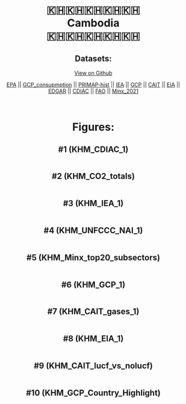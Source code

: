 
<center>
<h1 align="center">
🇰🇭🇰🇭🇰🇭🇰🇭🇰🇭
<br>
Cambodia
<br>
🇰🇭🇰🇭🇰🇭🇰🇭🇰🇭
</h1>
<h2>Datasets:</h2>
<p><a href="https://github.com/dquintani/GreenhouseData/tree/master/country_data/KHM_Cambodia/data">View on Github</a>
<br></p><p><a href="data/KHM_EPA.csv">EPA</a> || <a href="data/KHM_GCP_consupmption.csv">GCP_consupmption</a> || <a href="data/KHM_PRIMAP-hist.csv">PRIMAP-hist</a> || <a href="data/KHM_IEA.csv">IEA</a> || <a href="data/KHM_GCP.csv">GCP</a> || <a href="data/KHM_CAIT.csv">CAIT</a> || <a href="data/KHM_EIA.csv">EIA</a> || <a href="data/KHM_EDGAR.csv">EDGAR</a> || <a href="data/KHM_CDIAC.csv">CDIAC</a> || <a href="data/KHM_FAO.csv">FAO</a> || <a href="data/KHM_Minx_2021.csv">Minx_2021</a></p><p><br></p>
<h1>Figures:</h1><h2>#1 (KHM_CDIAC_1)</h2>
<p><img alt="" src="figures/KHM_CDIAC_1.png" /></p><h2>#2 (KHM_CO2_totals)</h2>
<p><img alt="" src="figures/KHM_CO2_totals.png" /></p><h2>#3 (KHM_IEA_1)</h2>
<p><img alt="" src="figures/KHM_IEA_1.png" /></p><h2>#4 (KHM_UNFCCC_NAI_1)</h2>
<p><img alt="" src="figures/KHM_UNFCCC_NAI_1.png" /></p><h2>#5 (KHM_Minx_top20_subsectors)</h2>
<p><img alt="" src="figures/KHM_Minx_top20_subsectors.png" /></p><h2>#6 (KHM_GCP_1)</h2>
<p><img alt="" src="figures/KHM_GCP_1.png" /></p><h2>#7 (KHM_CAIT_gases_1)</h2>
<p><img alt="" src="figures/KHM_CAIT_gases_1.png" /></p><h2>#8 (KHM_EIA_1)</h2>
<p><img alt="" src="figures/KHM_EIA_1.png" /></p><h2>#9 (KHM_CAIT_lucf_vs_nolucf)</h2>
<p><img alt="" src="figures/KHM_CAIT_lucf_vs_nolucf.png" /></p><h2>#10 (KHM_GCP_Country_Highlight)</h2>
<p><img alt="" src="figures/KHM_GCP_Country_Highlight.png" /></p>